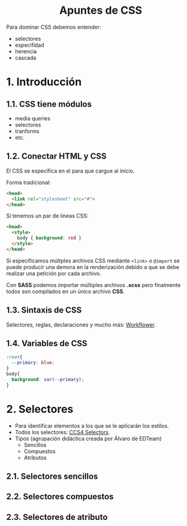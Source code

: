<h1 align="center">Apuntes de CSS</h2>

Para dominar CSS debemos entender:
+ selectores
+ especifidad
+ herencia
+ cascada

# 1. Introducción 

## 1.1. CSS tiene módulos
+ media queries
+ selectores
+ tranforms
+ etc.

## 1.2. Conectar HTML y CSS

El CSS se específica en el **<head>** para que cargue al inicio.

Forma tradicional:
```html
<head>
  <link rel="stylesheet" src="#">
</head>
```
Si tenemos un par de líneas CSS:
```html
<head>
  <style>
    body { background: red }
  </style>
</head>
```

Si específicamos múltples archivos CSS mediante `<link>` o `@import` se puede producir una demora en la renderización debido a que se debe realizar una petición por cada archivo.

Con **SASS** podemos importar múltiples archivos **.scss** pero finalmente todos son compilados en un único archivo **CSS**.

## 1.3. Sintaxis de CSS

Selectores, reglas, declaraciones y mucho más: [Workflower](http://apps.workflower.fi/vocabs/css/es).

## 1.4. Variables de CSS

```css
:root{
  --primary: blue;
}
body{ 
  background: var(--primary);
}
```

# 2. Selectores

+ Para identificar elementos a los que se le aplicarán los estilos.
+ Todos los selectores: [CCS4 Selectors](https://css4-selectors.com/selectors/).
+ Tipos (agrupación didáctica creada por Álvaro de EDTeam) 
  + Sencillos
  + Compuestos
  + Atributos

## 2.1. Selectores sencillos

## 2.2. Selectores compuestos

## 2.3. Selectores de atributo



